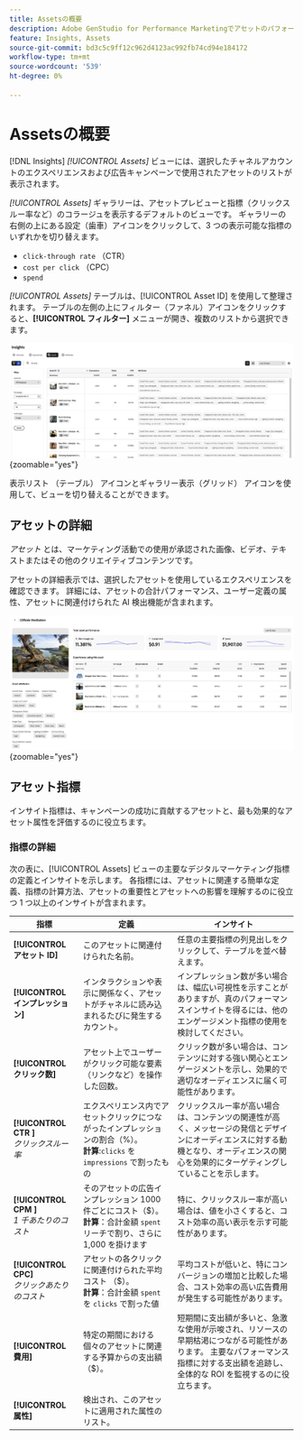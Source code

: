 ```yaml
---
title: Assetsの概要
description: Adobe GenStudio for Performance Marketingでアセットのパフォーマンスを評価する方法を説明します。
feature: Insights, Assets
source-git-commit: bd3c5c9ff12c962d4123ac992fb74cd94e184172
workflow-type: tm+mt
source-wordcount: '539'
ht-degree: 0%

---
```


# Assetsの概要

[!DNL Insights] _[!UICONTROL Assets]_ ビューには、選択したチャネルアカウントのエクスペリエンスおよび広告キャンペーンで使用されたアセットのリストが表示されます。

_[!UICONTROL Assets]_ ギャラリーは、アセットプレビューと指標（クリックスルー率など）のコラージュを表示するデフォルトのビューです。 ギャラリーの右側の上にある設定（歯車）アイコンをクリックして、3 つの表示可能な指標のいずれかを切り替えます。

- `click-through rate` （CTR）
- `cost per click` （CPC）
- `spend`

_[!UICONTROL Assets]_ テーブルは、[!UICONTROL Asset ID] を使用して整理されます。 テーブルの左側の上にフィルター（ファネル）アイコンをクリックすると、**[!UICONTROL フィルター]** メニューが開き、複数のリストから選択できます。

![Assetsのフィルターとテーブル &#x200B;](/help/assets/insights-assets-filter.png){zoomable="yes"}

表示リスト （テーブル） アイコンとギャラリー表示（グリッド） アイコンを使用して、ビューを切り替えることができます。

## アセットの詳細

_アセット_ とは、マーケティング活動での使用が承認された画像、ビデオ、テキストまたはその他のクリエイティブコンテンツです。

アセットの詳細表示では、選択したアセットを使用しているエクスペリエンスを確認できます。 詳細には、アセットの合計パフォーマンス、ユーザー定義の属性、アセットに関連付けられた AI 検出機能が含まれます。

![&#x200B; 資産の詳細 &#x200B;](/help/assets/insights-asset-details.png){zoomable="yes"}

## アセット指標

インサイト指標は、キャンペーンの成功に貢献するアセットと、最も効果的なアセット属性を評価するのに役立ちます。

### 指標の詳細

次の表に、[!UICONTROL Assets] ビューの主要なデジタルマーケティング指標の定義とインサイトを示します。 各指標には、アセットに関連する簡単な定義、指標の計算方法、アセットの重要性とアセットへの影響を理解するのに役立つ 1 つ以上のインサイトが含まれます。

| 指標 | 定義 | インサイト |
| ---------------------- | ----------------------------- | -------------------------------- |
| **[!UICONTROL アセット ID]** | このアセットに関連付けられた名前。 | 任意の主要指標の列見出しをクリックして、テーブルを並べ替えます。 |
| **[!UICONTROL インプレッション]** | インタラクションや表示に関係なく、アセットがチャネルに読み込まれるたびに発生するカウント。 | インプレッション数が多い場合は、幅広い可視性を示すことがありますが、真のパフォーマンスインサイトを得るには、他のエンゲージメント指標の使用を検討してください。 |
| **[!UICONTROL クリック数]** | アセット上でユーザーがクリック可能な要素（リンクなど）を操作した回数。 | クリック数が多い場合は、コンテンツに対する強い関心とエンゲージメントを示し、効果的で適切なオーディエンスに届く可能性があります。 |
| **[!UICONTROL CTR &#x200B;]**<br>_クリックスルー率_ | エクスペリエンス内でアセットクリックにつながったインプレッションの割合（%）。<br>**計算**:`clicks` を `impressions` で割ったもの | クリックスルー率が高い場合は、コンテンツの関連性が高く、メッセージの発信とデザインにオーディエンスに対する動機となり、オーディエンスの関心を効果的にターゲティングしていることを示します。 |
| **[!UICONTROL CPM &#x200B;]**<br>_1 千あたりのコスト_ | そのアセットの広告インプレッション 1000 件ごとにコスト（$）。<br>**計算**：合計金額 `spent` リーチで割り、さらに 1,000 を掛けます | 特に、クリックスルー率が高い場合は、値を小さくすると、コスト効率の高い表示を示す可能性があります。 |
| **[!UICONTROL CPC &#x200B;]**<br>_クリックあたりのコスト_ | アセットの各クリックに関連付けられた平均コスト （$）。<br>**計算**：合計金額 `spent` を `clicks` で割った値 | 平均コストが低いと、特にコンバージョンの増加と比較した場合、コスト効率の高い広告費用が発生する可能性があります。 |
| **[!UICONTROL 費用]** | 特定の期間における個々のアセットに関連する予算からの支出額（$）。 | 短期間に支出額が多いと、急激な使用が示唆され、リソースの早期枯渇につながる可能性があります。 主要なパフォーマンス指標に対する支出額を追跡し、全体的な ROI を監視するのに役立ちます。 |
| **[!UICONTROL 属性]** | 検出され、このアセットに適用された属性のリスト。 | |

